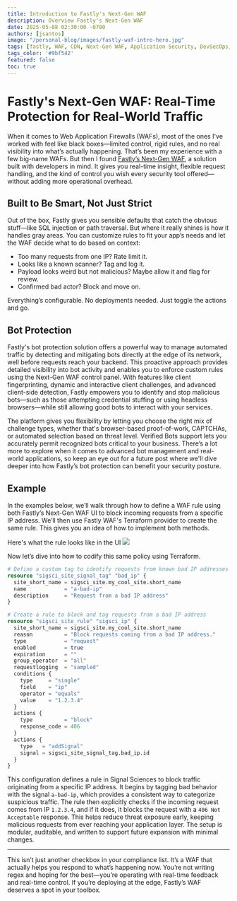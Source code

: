 ```yaml
---
title: Introduction to Fastly's Next-Gen WAF
description: Overview Fastly's Next-Gen WAF
date: 2025-05-08 02:30:00 -0700
authors: [jsantos]
image: "/personal-blog/images/fastly-waf-intro-hero.jpg"
tags: [fastly, WAF, CDN, Next-Gen WAF, Application Security, DevSecOps, Bot Protection, Site Reliability Engineering, Terraform, Infrastructure as Code, IAC]
tags_color: '#9bf542'
featured: false
toc: true
---
```

# Fastly's Next-Gen WAF: Real-Time Protection for Real-World Traffic

When it comes to Web Application Firewalls (WAFs), most of the ones I've worked with feel like black boxes—limited control, rigid rules, and no real visibility into what’s actually happening. That’s been my experience with a few big-name WAFs. But then I found [Fastly’s Next-Gen WAF](https://docs.fastly.com/en/ngwaf/), a solution built with developers in mind. It gives you real-time insight, flexible request handling, and the kind of control you wish every security tool offered—without adding more operational overhead.

## Built to Be Smart, Not Just Strict

Out of the box, Fastly gives you sensible defaults that catch the obvious stuff—like SQL injection or path traversal. But where it really shines is how it handles gray areas. You can customize rules to fit your app’s needs and let the WAF decide what to do based on context:

- Too many requests from one IP? Rate limit it.
- Looks like a known scanner? Tag and log it.
- Payload looks weird but not malicious? Maybe allow it and flag for review.
- Confirmed bad actor? Block and move on.

Everything’s configurable. No deployments needed. Just toggle the actions and go.

## Bot Protection

Fastly's bot protection solution offers a powerful way to manage automated traffic by detecting and mitigating bots directly at the edge of its network, well before requests reach your backend. This proactive approach provides detailed visibility into bot activity and enables you to enforce custom rules using the Next-Gen WAF control panel. With features like client fingerprinting, dynamic and interactive client challenges, and advanced client-side detection, Fastly empowers you to identify and stop malicious bots—such as those attempting credential stuffing or using headless browsers—while still allowing good bots to interact with your services.

The platform gives you flexibility by letting you choose the right mix of challenge types, whether that's browser-based proof-of-work, CAPTCHAs, or automated selection based on threat level. Verified Bots support lets you accurately permit recognized bots critical to your business. There’s a lot more to explore when it comes to advanced bot management and real-world applications, so keep an eye out for a future post where we'll dive deeper into how Fastly’s bot protection can benefit your security posture.

## Example 

In the examples below, we’ll walk through how to define a WAF rule using both Fastly’s Next-Gen WAF UI to block incoming requests from a specific IP address. We’ll then use Fastly WAF's Terraform provider to create the same rule. This gives you an idea of how to implement both methods. 

Here's what the rule looks like in the UI
![](/personal-blog/images/fastly-waf-intro-example-rule.jpg)

Now let’s dive into how to codify this same policy using Terraform.
```terraform
# Define a custom tag to identify requests from known bad IP addresses
resource "sigsci_site_signal_tag" "bad_ip" {  
  site_short_name = sigsci_site.my_cool_site.short_name  
  name            = "a-bad-ip"  
  description     = "Request from a bad IP address"  
}

# Create a rule to block and tag requests from a bad IP address
resource "sigsci_site_rule" "sigsci_ip" {  
  site_short_name = sigsci_site.my_cool_site.short_name  
  reason          = "Block requests coming from a bad IP address."  
  type            = "request"  
  enabled         = true  
  expiration      = ""  
  group_operator  = "all"  
  requestlogging  = "sampled"
  conditions {
    type     = "single"
    field    = "ip"
    operator = "equals"
    value    = "1.2.3.4"
  }
  actions { 
    type          = "block"  
    response_code = 406  
  }
  actions {
    type   = "addSignal"
    signal = sigsci_site_signal_tag.bad_ip.id
  }
}
```
This configuration defines a rule in Signal Sciences to block traffic originating from a specific IP address. It begins by tagging bad behavior with the signal `a-bad-ip`, which provides a consistent way to categorize suspicious traffic. The rule then explicitly checks if the incoming request comes from IP `1.2.3.4`, and if it does, it blocks the request with a `406 Not Acceptable` response. This helps reduce threat exposure early, keeping malicious requests from ever reaching your application layer. The setup is modular, auditable, and written to support future expansion with minimal changes.

---

This isn’t just another checkbox in your compliance list. It’s a WAF that actually helps you respond to what’s happening now. You’re not writing regex and hoping for the best—you’re operating with real-time feedback and real-time control. If you’re deploying at the edge, Fastly’s WAF deserves a spot in your toolbox.